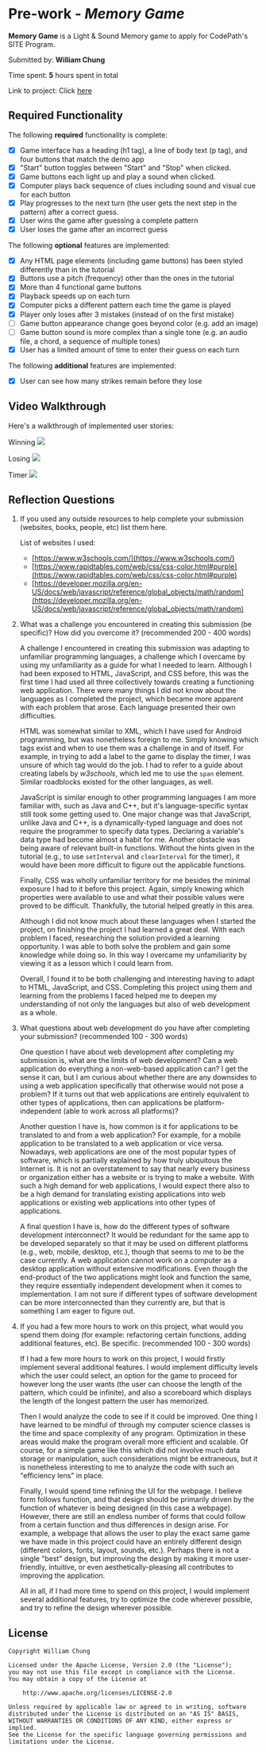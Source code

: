# Pre-work - _Memory Game_

**Memory Game** is a Light & Sound Memory game to apply for CodePath's SITE Program.

Submitted by: **William Chung**

Time spent: **5** hours spent in total

Link to project: Click [here](https://glitch.com/edit/#!/solstice-level-dust)

## Required Functionality

The following **required** functionality is complete:

- [x] Game interface has a heading (h1 tag), a line of body text (p tag), and four buttons that match the demo app
- [x] "Start" button toggles between "Start" and "Stop" when clicked.
- [x] Game buttons each light up and play a sound when clicked.
- [x] Computer plays back sequence of clues including sound and visual cue for each button
- [x] Play progresses to the next turn (the user gets the next step in the pattern) after a correct guess.
- [x] User wins the game after guessing a complete pattern
- [x] User loses the game after an incorrect guess

The following **optional** features are implemented:

- [x] Any HTML page elements (including game buttons) has been styled differently than in the tutorial
- [x] Buttons use a pitch (frequency) other than the ones in the tutorial
- [x] More than 4 functional game buttons
- [x] Playback speeds up on each turn
- [x] Computer picks a different pattern each time the game is played
- [x] Player only loses after 3 mistakes (instead of on the first mistake)
- [ ] Game button appearance change goes beyond color (e.g. add an image)
- [ ] Game button sound is more complex than a single tone (e.g. an audio file, a chord, a sequence of multiple tones)
- [x] User has a limited amount of time to enter their guess on each turn

The following **additional** features are implemented:

- [x] User can see how many strikes remain before they lose

## Video Walkthrough

Here's a walkthrough of implemented user stories:

Winning
![](https://github.com/will-chung/simon-game/blob/main/winning.gif)

Losing
![](https://github.com/will-chung/simon-game/blob/main/losing.gif)

Timer 
![](https://github.com/will-chung/simon-game/blob/main/timer.gif)

## Reflection Questions

1. If you used any outside resources to help complete your submission (websites, books, people, etc) list them here.
   
   List of websites I used:
   - [https://www.w3schools.com/](https://www.w3schools.com/)
   - [https://www.rapidtables.com/web/css/css-color.html#purple](https://www.rapidtables.com/web/css/css-color.html#purple)
   - [https://developer.mozilla.org/en-US/docs/web/javascript/reference/global_objects/math/random](https://developer.mozilla.org/en-US/docs/web/javascript/reference/global_objects/math/random)

2. What was a challenge you encountered in creating this submission (be specific)? How did you overcome it? (recommended 200 - 400 words)
   
   A challenge I encountered in creating this submission was adapting to unfamiliar programming languages, a challenge which I overcame by using my unfamiliarity as a guide for what I needed to learn. Although I had been exposed to HTML, JavaScript, and CSS before, this was the first time I had used all three collectively towards creating a functioning web application. There were many things I did not know about the languages as I completed the project, which became more apparent with each problem that arose. Each language presented their own difficulties. 
   
   HTML was somewhat similar to XML, which I have used for Android programming, but was nonetheless foreign to me. Simply knowing which tags exist and when to use them was a challenge in and of itself. For example, in trying to add a label to the game to display the timer, I was unsure of which tag would do the job. I had to refer to a guide about creating labels by *w3schools*, which led me to use the `span` element. Similar roadblocks existed for the other languages, as well. 
   
   JavaScript is similar enough to other programming languages I am more familiar with, such as Java and C++, but it's language-specific syntax still took some getting used to. One major change was that JavaScript,  unlike Java and C++, is a dynamically-typed language and does not require the programmer to specify data types. Declaring a variable's data type had become almost a habit for me. Another obstacle was being aware of relevant built-in functions. Without the hints given in the tutorial (e.g., to use `setInterval` and `clearInterval` for the timer), it would have been more difficult to figure out the applicable functions.
      
   Finally, CSS was wholly unfamiliar territory for me besides the minimal exposure I had to it before this project. Again, simply knowing which properties were available to use and what their possible values were proved to be difficult. Thankfully, the tutorial helped greatly in this area. 
    
   Although I did not know much about these languages when I started the project, on finishing the project I had learned a great deal. With each problem I faced, researching the solution provided a learning opportunity. I was able to both solve the problem and gain some knowledge while doing so. In this way I overcame my unfamiliarity by viewing it as a lesson which I could learn from.

   Overall, I found it to be both challenging and interesting having to adapt to HTML, JavaScript, and CSS. Completing this project using them and learning from the problems I faced helped me to deepen my understanding of not only the languages but also of web development as a whole.


3. What questions about web development do you have after completing your submission? (recommended 100 - 300 words)
   
   One question I have about web development after completing my submission is, what are the limits of web development? Can a web application do everything a non-web-based application can? I get the sense it can, but I am curious about whether there are any downsides to using a web application specifically that otherwise would not pose a problem? If it turns out that web applications are entirely equivalent to other types of applications, then can applications be platform-independent (able to work across all platforms)?
   
   Another question I have is, how common is it for applications to be translated to and from a web application? For example, for a mobile application to be translated to a web application or vice versa. Nowadays, web applications are one of the most popular types of software, which is partially explained by how truly ubiquitous the Internet is. It is not an overstatement to say that nearly every business or organization either has a website or is trying to make a website. With such a high demand for web applications, I would expect there also to be a high demand for translating existing applications into web applications or existing web applications into other types of applications.
   
   A final question I have is, how do the different types of software development interconnect? It would be redundant for the same app to be developed separately so that it may be used on different platforms (e.g., web, mobile, desktop, etc.), though that seems to me to be the case currently. A web application cannot work on a computer as a desktop application without extensive modifications. Even though the end-product of the two applications might look and function the same, they require essentially independent development when it comes to implementation. I am not sure if different types of software development can be more interconnected than they currently are, but that is something I am eager to figure out.

4. If you had a few more hours to work on this project, what would you spend them doing (for example: refactoring certain functions, adding additional features, etc). Be specific. (recommended 100 - 300 words)
   
   If I had a few more hours to work on this project, I would firstly implement several additional features. I would implement difficulty levels which the user could select, an option for the game to proceed for however long the user wants (the user can choose the length of the pattern, which could be infinite), and also a scoreboard which displays the length of the longest pattern the user has memorized. 
   
   Then I would analyze the code to see if it could be improved. One thing I have learned to be mindful of through my computer science classes is the time and space complexity of any program. Optimization in these areas would make the program overall more efficient and scalable. Of course, for a simple game like this which did not involve much data storage or manipulation, such considerations might be extraneous, but it is nonetheless interesting to me to analyze the code with such an "efficiency lens" in place.
     
   Finally, I would spend time refining the UI for the webpage. I believe form follows function, and that design should be primarily driven by the function of whatever is being designed (in this case a webpage). However, there are still an endless number of forms that could follow from a certain function and thus differences in design arise. For example, a webpage that allows the user to play the exact same game we have made in this project could have an entirely different design (different colors, fonts, layout, sounds, etc.). Perhaps there is not a single "best" design, but improving the design by making it more user-friendly, intuitive, or even aesthetically-pleasing all contributes to improving the application.

   All in all, if I had more time to spend on this project, I would implement several additional features, try to optimize the code wherever possible, and try to refine the design wherever possible. 


## License

    Copyright William Chung

    Licensed under the Apache License, Version 2.0 (the "License");
    you may not use this file except in compliance with the License.
    You may obtain a copy of the License at

        http://www.apache.org/licenses/LICENSE-2.0

    Unless required by applicable law or agreed to in writing, software
    distributed under the License is distributed on an "AS IS" BASIS,
    WITHOUT WARRANTIES OR CONDITIONS OF ANY KIND, either express or implied.
    See the License for the specific language governing permissions and
    limitations under the License.
